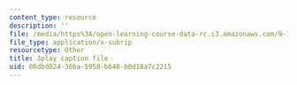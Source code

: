 ```yaml
---
content_type: resource
description: ''
file: /media/https%3A/open-learning-course-data-rc.s3.amazonaws.com/9-14-brain-structure-and-its-origins-spring-2014/06dbd02436ba5958b648b0d18a7c2215_555144.vtt
file_type: application/x-subrip
resourcetype: Other
title: 3play caption file
uid: 06dbd024-36ba-5958-b648-b0d18a7c2215
---
```

